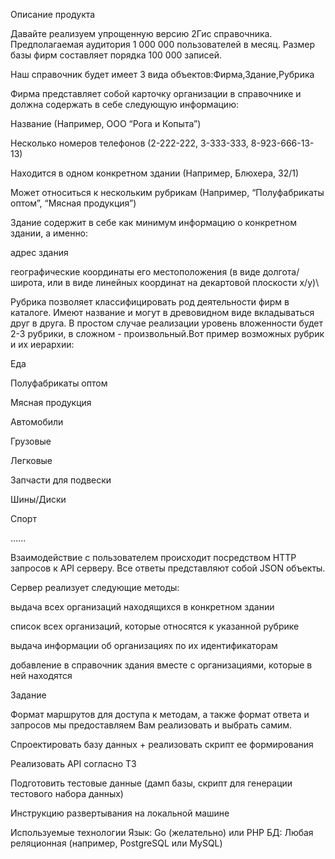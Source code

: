 Описание продукта

Давайте реализуем упрощенную версию 2Гис справочника. Предполагаемая аудитория 1 000 000 пользователей в месяц. Размер базы фирм составляет порядка 100 000 записей.

Наш справочник будет имеет 3 вида объектов:Фирма,Здание,Рубрика

Фирма представляет собой карточку организации в справочнике и должна содержать в себе следующую информацию:

Название (Например, ООО “Рога и Копыта”)

Несколько номеров телефонов (2-222-222, 3-333-333, 8-923-666-13-13)

Находится в одном  конкретном здании (Например, Блюхера, 32/1)

Может относиться к нескольким рубрикам (Например, “Полуфабрикаты оптом”, “Мясная продукция”)

Здание содержит в себе как минимум информацию о конкретном здании, а именно:

адрес здания

географические координаты его местоположения (в виде долгота/широта, или в виде линейных координат на декартовой плоскости x/y)\

Рубрика позволяет классифицировать род деятельности фирм в каталоге. Имеют название и могут в древовидном виде вкладываться друг в друга. В простом случае реализации уровень вложенности будет 2-3 рубрики, в сложном - произвольный.Вот пример возможных рубрик и их иерархии:

Еда

Полуфабрикаты оптом

Мясная продукция

Автомобили

Грузовые

Легковые

Запчасти для подвески

Шины/Диски

Спорт

…...

Взаимодействие с пользователем происходит посредством HTTP запросов к API серверу. Все ответы представляют собой JSON объекты.

Сервер реализует следующие методы:

выдача всех организаций находящихся в конкретном здании

список всех организаций, которые относятся к указанной рубрике

выдача информации об организациях по их идентификаторам

добавление в справочник здания вместе с организациями, которые в ней находятся

Задание

Формат маршрутов для доступа к методам, а также формат ответа и запросов мы предоставляем Вам реализовать и выбрать самим.

Спроектировать базу данных + реализовать скрипт ее формирования

Реализовать API согласно ТЗ

Подготовить тестовые данные (дамп базы, скрипт для генерации тестового набора данных)

Инструкцию развертывания на локальной машине

Используемые технологии
Язык:  Go (желательно) или PHP
БД: Любая реляционная (например, PostgreSQL или MySQL)